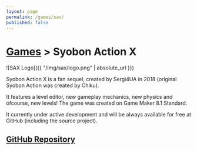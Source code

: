 ```yaml
---
layout: page
permalink: /games/sax/
published: false
---
```


# [Games](../) > Syobon Action X

![SAX Logo]({{ "/img/sax/logo.png" | absolute_url }})

Syobon Action X is a fan sequel, created by Sergi4UA in 2018 (original Syobon Action was created by Chiku). 

It features a level editor, new gameplay mechanics, new physics and ofcourse, new levels! The game was created on Game Maker 8.1 Standard.

It currently under active development and will be always available for free at GitHub (including the source project).

## [GitHub Repository](https://github.com/sergi4ua/SyobonActionX)